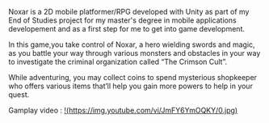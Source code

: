 Noxar is a 2D mobile platformer/RPG developed with Unity as part of my End of Studies project for my master's degree in mobile applications developement and as a first step for me to get into game development.

In this game,you take control of Noxar, a hero wielding swords and magic, as you battle your way through various monsters and obstacles in your way to investigate the criminal organization called “The Crimson Cult”.

While adventuring, you may collect coins to spend mysterious shopkeeper who offers various items that’ll help you gain more powers to help in your quest.

Gamplay video : 
[!(https://img.youtube.com/vi/JmFY6YmOQKY/0.jpg)](https://www.youtube.com/watch?v=JmFY6YmOQKY)

